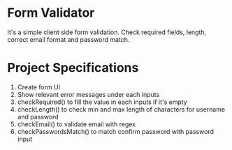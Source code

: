 # Form Validator
It's a simple client side form validation. Check required fields, length, correct email format and password match.

# Project Specifications
1. Create form UI
2. Show relevant error messages under each inputs
3. checkRequired() to fill the value in each inputs if it's empty
4. checkLength() to check min and max length of characters for username and password
5. checkEmail() to validate email with regex
6. checkPasswordsMatch() to match confirm password with password input